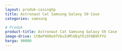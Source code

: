 ```yaml
---
layout: produk-casinghp
title: Astronaut Cat Samsung Galaxy S9 Case
categories: samsung

# Produk
product-title: Astronaut Cat Samsung Galaxy S9 Case
image-drive: 1tBeP4O0o9fVbuIUMlUEqfXi5F6B9hfYU
harga: 90000
---
```

